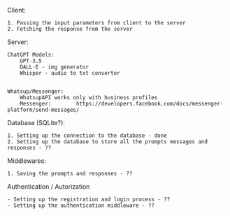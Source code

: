 Client:

    1. Passing the input parameters from client to the server
    2. Fetching the response from the server 


Server:

    ChatGPT Models:
        GPT-3.5
        DALL·E - img generator
        Whisper - audio to txt converter


    Whatsup/Messenger:
        WhatsupAPI works only with business profiles
        Messenger:        https://developers.facebook.com/docs/messenger-platform/send-messages/


Database (SQLite?):

    1. Setting up the connection to the database - done
    2. Setting up the database to store all the prompts messages and responses - ??


Middlewares:

    1. Saving the prompts and responses - ??



Authentication / Autorization

    - Setting up the registration and login process - ??
    - Setting up the authentication middleware - ??

    
